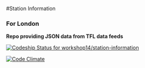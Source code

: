 #Station Information
### For London

**Repo providing JSON data from TFL data feeds**

[ ![Codeship Status for workshop14/station-information](https://www.codeship.io/projects/036c48c0-b2a4-0131-7f95-721f189e1cd8/status?branch=master)](https://www.codeship.io/projects/20087)

[![Code Climate](https://codeclimate.com/github/workshop14/station-information.png)](https://codeclimate.com/github/workshop14/station-information)